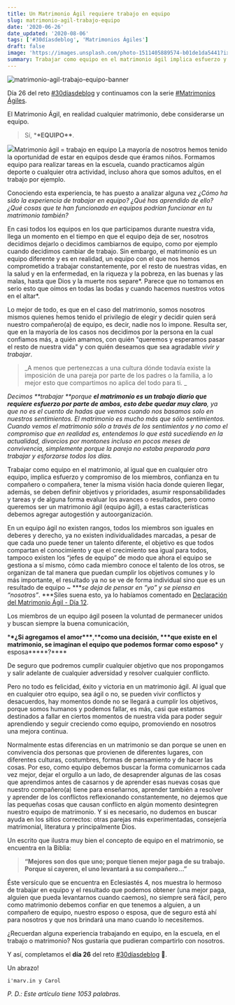 ```yaml
---
title: Un Matrimonio Ágil requiere trabajo en equipo
slug: matrimonio-agil-trabajo-equipo
date: '2020-06-26'
date_updated: '2020-08-06'
tags: ['#30díasdeblog', 'Matrimonios Ágiles']
draft: false
image: 'https://images.unsplash.com/photo-1511405889574-b01de1da5441?ixlib=rb-1.2.1&q=80&fm=jpg&crop=entropy&cs=tinysrgb&w=2000&fit=max&ixid=eyJhcHBfaWQiOjExNzczfQ'
summary: Trabajar como equipo en el matrimonio ágil implica esfuerzo y compromiso de ambos, esposo y esposa, confianza y compartir la misma visión.
---
```


![matrimonio-agil-trabajo-equipo-banner](https://images.unsplash.com/photo-1511405889574-b01de1da5441?ixlib=rb-1.2.1&q=80&fm=jpg&crop=entropy&cs=tinysrgb&w=2000&fit=max&ixid=eyJhcHBfaWQiOjExNzczfQ)

Día 26 del reto [#30díasdeblog](/tag/30diasdeblog/) y continuamos con la serie [#Matrimonios Ágiles](/tag/matrimonios-agiles/).

El Matrimonio Ágil, en realidad cualquier matrimonio, debe considerarse un equipo.

> Sí, \***\*EQUIPO\*\***.

![](https://digitalpress.fra1.cdn.digitaloceanspaces.com/cd0euxp/2020/06/image-28.png)Matrimonio ágil = trabajo en equipo
La mayoría de nosotros hemos tenido la oportunidad de estar en equipos desde que éramos niños. Formamos equipo para realizar tareas en la escuela, cuando practicamos algún deporte o cualquier otra actividad, incluso ahora que somos adultos, en el trabajo por ejemplo.

Conociendo esta experiencia, te has puesto a analizar alguna vez _¿Cómo ha sido la experiencia de trabajar en equipo? ¿Qué has aprendido de ello? ¿Qué cosas que te han funcionado en equipos podrían funcionar en tu matrimonio también?_

En casi todos los equipos en los que participamos durante nuestra vida, llega un momento en el tiempo en que el equipo deja de ser, nosotros decidimos dejarlo o decidimos cambiarnos de equipo, como por ejemplo cuando decidimos cambiar de trabajo. Sin embargo, el matrimonio es un equipo diferente y es en realidad, un equipo con el que nos hemos comprometido a trabajar constantemente, por el resto de nuestras vidas, en la salud y en la enfermedad, en la riqueza y la pobreza, en las buenas y las malas, hasta que Dios y la muerte nos separe*. Parece que no tomamos en serio esto que oímos en todas las bodas y cuando hacemos nuestros votos en el altar*.

Lo mejor de todo, es que en el caso del matrimonio, somos nosotros mismos quienes hemos tenido el privilegio de elegir y decidir quien será nuestro compañero(a) de equipo, es decir, nadie nos lo impone. Resulta ser, que en la mayoría de los casos nos decidimos por la persona en la cual confiamos más, a quién amamos, con quién "queremos y esperamos pasar el resto de nuestra vida" y con quién deseamos que sea agradable _vivir y trabajar_.

> _A menos que pertenezcas a una cultura dónde todavía existe la imposición de una pareja por parte de los padres o la familia, a lo mejor esto que compartimos no aplica del todo para ti. _

_Decimos **trabajar **porque **el matrimonio es un trabajo diario que requiere esfuerzo por parte de ambos, esto debe quedar muy claro**, ya que no es el cuento de hadas que vemos cuando nos basamos solo en nuestros sentimientos. El matrimonio es mucho más que sólo sentimientos. Cuando vemos el matrimonio sólo a través de los sentimientos y no como el compromiso que en realidad es, entendemos lo que está sucediendo en la actualidad, divorcios por montones incluso en pocos meses de convivencia, simplemente porque la pareja no estaba preparada para trabajar y esforzarse todos los días._

Trabajar como equipo en el matrimonio, al igual que en cualquier otro equipo, implica esfuerzo y compromiso de los miembros, confianza en tu compañero o compañera, tener la misma visión hacia donde quieren llegar, además, se deben definir objetivos y prioridades, asumir responsabilidades y tareas y de alguna forma evaluar los avances o resultados, pero como queremos ser un matrimonio ágil (equipo ágil), a estas características debemos agregar autogestión y autoorganización.

En un equipo ágil no existen rangos, todos los miembros son iguales en deberes y derecho, ya no existen individualidades marcadas, a pesar de que cada uno puede tener un talento diferente, el objetivo es que todos compartan el conocimiento y que el crecimiento sea igual para todos, tampoco existen los “jefes de equipo” de modo que ahora el equipo se gestiona a sí mismo, cómo cada miembro conoce el talento de los otros, se organizan de tal manera que puedan cumplir los objetivos comunes y lo más importante, el resultado ya no se ve de forma individual sino que es un resultado de equipo ~ \***_se deja de pensar en “yo” y se piensa en “nosotros”_. \***Siles suena esto, ya lo habíamos comentado en [Declaración del Matrimonio Ágil - Día 12](/declaracion-matrimonio-agil/).

Los miembros de un equipo ágil poseen la voluntad de permanecer unidos y buscan siempre la buena comunicación,

\***\*¿Si agregamos el amor\*\*\***,\***\*como una decisión, \*\*\***que existe en el matrimonio, se imaginan el equipo que podemos formar como esposo**\*** y esposa**\***?\*\*\*\*

De seguro que podremos cumplir cualquier objetivo que nos propongamos y salir adelante de cualquier adversidad y resolver cualquier conflicto.

Pero no todo es felicidad, éxito y victoria en un matrimonio ágil. Al igual que en cualquier otro equipo, sea ágil o no, se pueden vivir conflictos y desacuerdos, hay momentos donde no se llegará a cumplir los objetivos, porque somos humanos y podemos fallar, es más, casi que estamos destinados a fallar en ciertos momentos de nuestra vida para poder seguir aprendiendo y seguir creciendo como equipo, promoviendo en nosotros una mejora continua.

Normalmente estas diferencias en un matrimonio se dan porque se unen en convivencia dos personas que provienen de diferentes lugares, con diferentes culturas, costumbres, formas de pensamiento y de hacer las cosas. Por eso, como equipo debemos buscar la forma comunicarnos cada vez mejor, dejar el orgullo a un lado, de desaprender algunas de las cosas que aprendimos antes de casarnos y de aprender esas nuevas cosas que nuestro compañero(a) tiene para enseñarnos, aprender también a resolver y aprender de los conflictos reflexionando constantemente, no dejemos que las pequeñas cosas que causan conflicto en algún momento desintegren nuestro equipo de matrimonio. Y si es necesario, no dudemos en buscar ayuda en los sitios correctos: otras parejas más experimentadas, consejería matrimonial, literatura y principalmente Dios.

Un escrito que ilustra muy bien el concepto de equipo en el matrimonio, se encuentra en la Biblia:

> **“Mejores son dos que uno; porque tienen mejor paga de su trabajo. Porque si cayeren, el uno levantará a su compañero…”**

Éste versículo que se encuentra en Eclesiastés 4, nos muestra lo hermoso de trabajar en equipo y el resultado que podemos obtener (una mejor paga, alguien que pueda levantarnos cuando caemos), no siempre será fácil, pero como matrimonio debemos confiar en que tenemos a alguien, a un compañero de equipo, nuestro esposo o esposa, que de seguro está ahí para nosotros y que nos brindará una mano cuando lo necesitemos.

¿Recuerdan alguna experiencia trabajando en equipo, en la escuela, en el trabajo o matrimonio? Nos gustaría que pudieran compartirlo con nosotros.

Y así, completamos el **día 26** del reto [#30díasdeblog](/tag/30diasdeblog/) 👫.

Un abrazo!

    i'marv.in y Carol

_P. D.: Este artículo tiene 1053 palabras._
